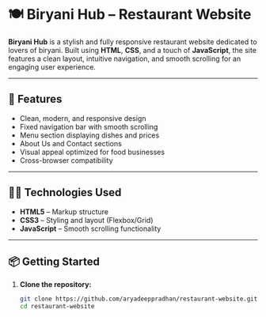 # 🍽️ Biryani Hub – Restaurant Website

**Biryani Hub** is a stylish and fully responsive restaurant website dedicated to lovers of biryani. Built using **HTML**, **CSS**, and a touch of **JavaScript**, the site features a clean layout, intuitive navigation, and smooth scrolling for an engaging user experience.

---

## 🔧 Features

- Clean, modern, and responsive design  
- Fixed navigation bar with smooth scrolling  
- Menu section displaying dishes and prices  
- About Us and Contact sections  
- Visual appeal optimized for food businesses  
- Cross-browser compatibility  

---

## 🧑‍💻 Technologies Used

- **HTML5** – Markup structure  
- **CSS3** – Styling and layout (Flexbox/Grid)  
- **JavaScript** – Smooth scrolling functionality

---

## 📦 Getting Started

1. **Clone the repository:**
   ```bash
   git clone https://github.com/aryadeeppradhan/restaurant-website.git
   cd restaurant-website
